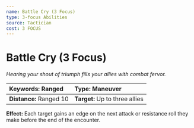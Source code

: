 ```yaml
---
name: Battle Cry (3 Focus)
type: 3-focus Abilities
source: Tactician
cost: 3 FOCUS
---
```


# Battle Cry (3 Focus)

*Hearing your shout of triumph fills your allies with combat fervor.*

| **Keywords:** Ranged    | **Type:** Maneuver             |
| :---------------------- | :----------------------------- |
| **Distance:** Ranged 10 | **Target:** Up to three allies |

**Effect:** Each target gains an edge on the next attack or resistance roll they make before the end of the encounter.
